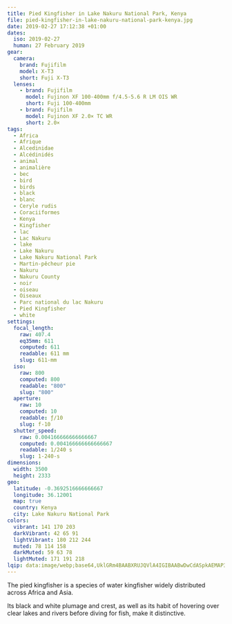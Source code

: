 ```yaml
---
title: Pied Kingfisher in Lake Nakuru National Park, Kenya
file: pied-kingfisher-in-lake-nakuru-national-park-kenya.jpg
date: 2019-02-27 17:12:38 +01:00
dates:
  iso: 2019-02-27
  human: 27 February 2019
gear:
  camera:
    brand: Fujifilm
    model: X-T3
    short: Fuji X-T3
  lenses:
    - brand: Fujifilm
      model: Fujinon XF 100-400mm f/4.5-5.6 R LM OIS WR
      short: Fuji 100-400mm
    - brand: Fujifilm
      model: Fujinon XF 2.0× TC WR
      short: 2.0×
tags:
  - Africa
  - Afrique
  - Alcedinidae
  - Alcédinidés
  - animal
  - animalière
  - bec
  - bird
  - birds
  - black
  - blanc
  - Ceryle rudis
  - Coraciiformes
  - Kenya
  - Kingfisher
  - lac
  - Lac Nakuru
  - lake
  - Lake Nakuru
  - Lake Nakuru National Park
  - Martin-pêcheur pie
  - Nakuru
  - Nakuru County
  - noir
  - oiseau
  - Oiseaux
  - Parc national du lac Nakuru
  - Pied Kingfisher
  - white
settings:
  focal_length:
    raw: 407.4
    eq35mm: 611
    computed: 611
    readable: 611 mm
    slug: 611-mm
  iso:
    raw: 800
    computed: 800
    readable: "800"
    slug: "800"
  aperture:
    raw: 10
    computed: 10
    readable: ƒ/10
    slug: f-10
  shutter_speed:
    raw: 0.004166666666666667
    computed: 0.004166666666666667
    readable: 1/240 s
    slug: 1-240-s
dimensions:
  width: 3500
  height: 2333
geo:
  latitude: -0.3692516666666667
  longitude: 36.12001
  map: true
  country: Kenya
  city: Lake Nakuru National Park
colors:
  vibrant: 141 170 203
  darkVibrant: 42 65 91
  lightVibrant: 180 212 244
  muted: 78 114 158
  darkMuted: 59 63 78
  lightMuted: 171 191 218
lqip: data:image/webp;base64,UklGRm4BAABXRUJQVlA4IGIBAABwDwCdASpkAEMAP3Gex1k0qyilMzPcApAuCWUA1BQ+fizsTFgEP9fUdBZmi1qUveLgM+0y8id+fD53/djTpTwRGlOHO41owyEW9F0rEqG1SDfTSKxgzEG63TdaNfiaF4RERlEN0Nk7ArgavltFFORa4jkXmwwP82QwOqwRSPZHJ70hfiAA/umt9snel+Iu5yFH2s7SqEJ9vuE84LzjiZ7nRxV3qlcC3z7PHQbSOGiLO0hJRxKXqqrjsYkddo7O6L0iIiQrcRwKcIBCTDOnc6GgBJ2ZvvnsNjqcKL6Owi2P85JY6hxIjwidD9My8EGxD0BbBJ/5xOsN5LXc/SmlSRFMaOqHUGXw13PLXJ8UCJUrOBDeN+vvvRbbZMq0B1UIzbq5oTb7tUh1qGtKl4ech2+qM9HiqCYViluFLLcWW9AGCDnBwPEnLVoHUP2xKsrBu/nRfA11VTBgMkaNaEhq9aQcQAA=
---
```


The pied kingfisher is a species of water kingfisher widely distributed across Africa and Asia.

Its black and white plumage and crest, as well as its habit of hovering over clear lakes and rivers before diving for fish, make it distinctive.
